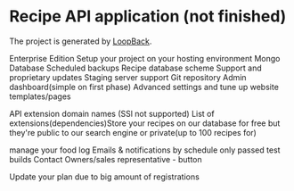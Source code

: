 # Recipe API application (not finished)

The project is generated by [LoopBack](http://loopback.io).


Enterprise Edition
Setup your project on your hosting environment
Mongo Database
Scheduled backups
Recipe database scheme
Support and proprietary updates
Staging server support
Git repository
Admin dashboard(simple on first phase)
Advanced settings and tune up website templates/pages

API extension
domain names (SSl not supported)
List of extensions(dependencies)Store your recipes on our database for free but they're public to our search engine or private(up to 100 recipes for)

manage your food log 
Emails & notifications by schedule only passed test builds
Contact Owners/sales representative - button

Update your plan due to big amount of registrations